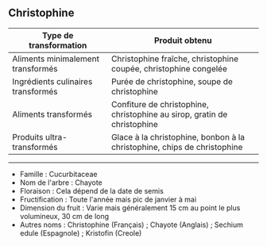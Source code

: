 ## Christophine

| **Type de transformation**         | **Produit obtenu**                                                       |
| ---------------------------------- | ------------------------------------------------------------------------ |
| Aliments minimalement transformés  | Christophine fraîche, christophine coupée, christophine congelée         |
| Ingrédients culinaires transformés | Purée de christophine, soupe de christophine                             |
| Aliments transformés               | Confiture de christophine, christophine au sirop, gratin de christophine |
| Produits ultra-transformés         | Glace à la christophine, bonbon à la christophine, chips de christophine |

---

- Famille : Cucurbitaceae
- Nom de l'arbre : Chayote
- Floraison : Cela dépend de la date de semis
- Fructification : Toute l'année mais pic de janvier à mai
- Dimension du fruit : Varie mais généralement 15 cm au point le plus volumineux, 30 cm de long
- Autres noms : Christophine (Français) ; Chayote (Anglais) ; Sechium edule (Espagnole) ; Kristofin (Creole)
